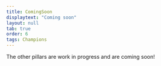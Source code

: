 ```yaml
---
title: ComingSoon
displaytext: "Coming soon"
layout: null
tab: true
order: 6
tags: Champions
---
```

The other pillars are work in progress and are coming soon!